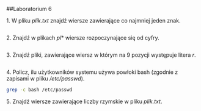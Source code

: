 ##Laboratorium 6

1\. W pliku *plik.txt* znajdź wiersze zawierające co najmniej jeden znak.
```sh

```

2\. Znajdź w plikach *pl** wiersze rozpoczynające się od cyfry.
```sh

```

3\. Znajdź pliki, zawierające wiersz w którym na 9 pozycji występuje litera *r*.
```sh

```

4\. Policz, ilu użytkowników systemu używa powłoki bash (zgodnie z zapisami w pliku */etc/passwd*).
```sh
grep -c bash /etc/passwd
```

5\. Znajdź wiersze zawierające liczby rzymskie w pliku *plik.txt*.
```sh

```
